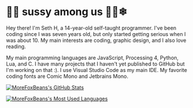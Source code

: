 # 👋🏼 sussy among us 🥶🥶❄

Hey there! I'm Seth H, a 14-year-old self-taught programmer. I've been coding since I was seven years old, but only started getting serious when I was about 10. My main interests are coding, graphic design, and I also love reading.

My main programming languages are JavaScript, Processing 4, Python, Lua, and C. I have many projects that I haven't yet published to GitHub but I'm working on that :). I use Visual Studio Code as my main IDE. My favorite coding fonts are Comic Mono and Jetbrains Mono.

<a href="https://github.com/MoreFoxBeans"><img align="center" src="https://github-readme-stats.vercel.app/api?username=morefoxbeans&show_icons=true&theme=github_dark&border_color=30363D&border_radius=6" alt="MoreFoxBeans's GitHub Stats" /></a>

<a href="https://github.com/MoreFoxBeans"><img align="center" src="https://github-readme-stats.vercel.app/api/top-langs?username=morefoxbeans&layout=compact&theme=github_dark&border_color=30363D&border_radius=6" alt="MoreFoxBeans's Most Used Languages" /></a>
